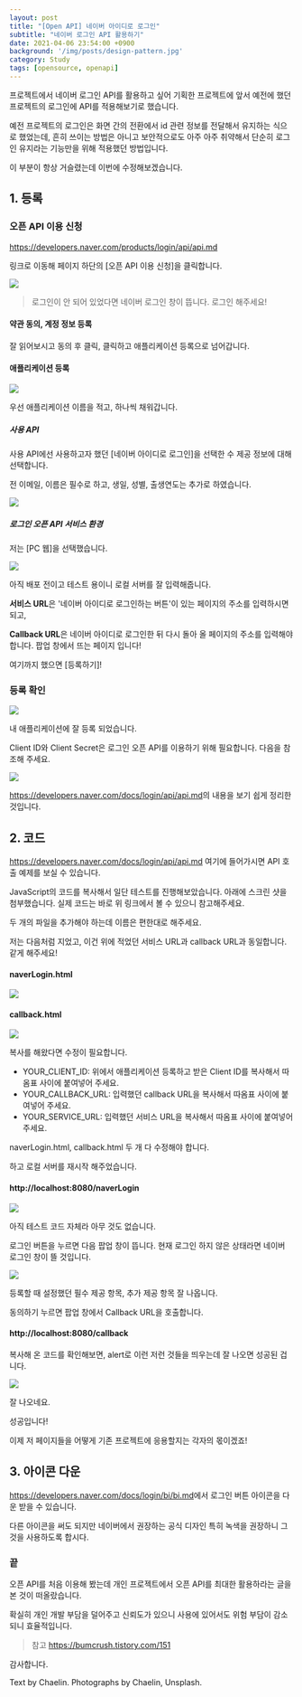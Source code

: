 ```yaml
---
layout: post
title: "[Open API] 네이버 아이디로 로그인"
subtitle: "네이버 로그인 API 활용하기"
date: 2021-04-06 23:54:00 +0900
background: '/img/posts/design-pattern.jpg'
category: Study
tags: [opensource, openapi]
---
```

프로젝트에서 네이버 로그인 API를 활용하고 싶어 기획한 프로젝트에 앞서 예전에 했던 프로젝트의 로그인에 API를 적용해보기로 했습니다.

예전 프로젝트의 로그인은 화면 간의 전환에서 id 관련 정보를 전달해서 유지하는 식으로 했었는데, 흔히 쓰이는 방법은 아니고 보안적으로도 아주 아주 취약해서 단순히 로그인 유지라는 기능만을 위해 적용했던 방법입니다.

이 부분이 항상 거슬렸는데 이번에 수정해보겠습니다.

## 1. 등록
### 오픈 API 이용 신청
<a href="https://developers.naver.com/products/login/api/api.md">https://developers.naver.com/products/login/api/api.md</a>

링크로 이동해 페이지 하단의 [오픈 API 이용 신청]을 클릭합니다.

<img class="img-fluid" src="/img/posts/inPost/naver-opensource-01.png">

> 로그인이 안 되어 있었다면 네이버 로그인 창이 뜹니다. 로그인 해주세요!

#### 약관 동의, 계정 정보 등록
잘 읽어보시고 동의 후 클릭, 클릭하고 애플리케이션 등록으로 넘어갑니다.

#### 애플리케이션 등록
<img class="img-fluid" src="/img/posts/inPost/naver-opensource-02.png">

우선 애플리케이션 이름을 적고, 하나씩 채워갑니다.

##### 사용 API
사용 API에선 사용하고자 했던 [네이버 아이디로 로그인]을 선택한 수 제공 정보에 대해 선택합니다.

전 이메일, 이름은 필수로 하고, 생일, 성별, 출생연도는 추가로 하였습니다.

<img class="img-fluid" src="/img/posts/inPost/naver-opensource-03.png">

##### 로그인 오픈 API 서비스 환경
저는 [PC 웹]을 선택했습니다.

<img class="img-fluid" src="/img/posts/inPost/naver-opensource-04.png">

아직 배포 전이고 테스트 용이니 로컬 서버를 잘 입력해줍니다.

**서비스 URL**은 '네이버 아이디로 로그인하는 버튼'이 있는 페이지의 주소를 입력하시면 되고,

**Callback URL**은 네이버 아이디로 로그인한 뒤 다시 돌아 올 페이지의 주소를 입력해야합니다. 팝업 창에서 뜨는 페이지 입니다!

여기까지 했으면 [등록하기]!

### 등록 확인
<img class="img-fluid" src="/img/posts/inPost/naver-opensource-05.png">

내 애플리케이션에 잘 등록 되었습니다.

Client ID와 Client Secret은 로그인 오픈 API를 이용하기 위해 필요합니다. 다음을 참조해 주세요.

<img class="img-fluid" src="/img/posts/inPost/naver-opensource-06.png">

<a href="https://developers.naver.com/docs/login/api/api.md">https://developers.naver.com/docs/login/api/api.md</a>의 내용을 보기 쉽게 정리한 것입니다.

## 2. 코드
<a href="https://developers.naver.com/docs/login/api/api.md">https://developers.naver.com/docs/login/api/api.md</a> 여기에 들어가시면 API 호출 예제를 보실 수 있습니다.

JavaScript의 코드를 복사해서 일단 테스트를 진행해보았습니다. 아래에 스크린 샷을 첨부했습니다. 실제 코드는 바로 위 링크에서 볼 수 있으니 참고해주세요.

두 개의 파일을 추가해야 하는데 이름은 편한대로 해주세요.

저는 다음처럼 지었고, 이건 위에 적었던 서비스 URL과 callback URL과 동일합니다. 같게 해주세요!

#### naverLogin.html
<img class="img-fluid" src="/img/posts/inPost/naver-opensource-10.png">

#### callback.html
<img class="img-fluid" src="/img/posts/inPost/naver-opensource-11.png">

복사를 해왔다면 수정이 필요합니다.

* YOUR_CLIENT_ID: 위에서 애플리케이션 등록하고 받은 Client ID를 복사해서 따옴표 사이에 붙여넣어 주세요.
* YOUR_CALLBACK_URL: 입력했던 callback URL을 복사해서 따옴표 사이에 붙여넣어 주세요.
* YOUR_SERVICE_URL: 입력했던 서비스 URL을 복사해서 따옴표 사이에 붙여넣어 주세요.

naverLogin.html, callback.html 두 개 다 수정해야 합니다.

하고 로컬 서버를 재시작 해주었습니다.

#### http://localhost:8080/naverLogin
<img class="img-fluid" src="/img/posts/inPost/naver-opensource-07.png">

아직 테스트 코드 자체라 아무 것도 없습니다.

로그인 버튼을 누르면 다음 팝업 창이 뜹니다. 현재 로그인 하지 않은 상태라면 네이버 로그인 창이 뜰 것입니다.

<img class="img-fluid" src="/img/posts/inPost/naver-opensource-08.png">

등록할 때 설정했던 필수 제공 항목, 추가 제공 항목 잘 나옵니다.

동의하기 누르면 팝업 창에서 Callback URL을 호출합니다.

#### http://localhost:8080/callback
복사해 온 코드를 확인해보면, alert로 이런 저런 것들을 띄우는데 잘 나오면 성공된 겁니다.

<img class="img-fluid" src="/img/posts/inPost/naver-opensource-09.png">

잘 나오네요.

성공입니다!

이제 저 페이지들을 어떻게 기존 프로젝트에 응용할지는 각자의 몫이겠죠!

## 3. 아이콘 다운
<a href="https://developers.naver.com/docs/login/bi/bi.md">https://developers.naver.com/docs/login/bi/bi.md</a>에서 로그인 버튼 아이콘을 다운 받을 수 있습니다. 

다른 아이콘을 써도 되지만 네이버에서 권장하는 공식 디자인 특히 녹색을 권장하니 그것을 사용하도록 합시다.

### 끝
오픈 API를 처음 이용해 봤는데 개인 프로젝트에서 오픈 API를 최대한 활용하라는 글을 본 것이 떠올랐습니다.

확실히 개인 개발 부담을 덜어주고 신뢰도가 있으니 사용에 있어서도 위험 부담이 감소 되니 효율적입니다.

>참고
<a href="https://bumcrush.tistory.com/151">https://bumcrush.tistory.com/151</a>

감사합니다.

<p class = "placeholder">Text by Chaelin. Photographs by Chaelin, Unsplash.</p>